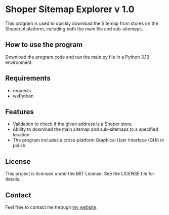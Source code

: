 # Shoper Sitemap Explorer v 1.0

This program is used to quickly download the Sitemap from stores on the Shoper.pl platform, including both the main file and sub-sitemaps.

## How to use the program

Download the program code and run the main.py file in a Python 3.13 environment.

## Requirements

* requests
* wxPython

## Features

* Validation to check if the given address is a Shoper store.
* Ability to download the main sitemap and sub-sitemaps to a specified location.
* The program includes a cross-platform Graphical User Interface (GUI) in polish.

## License

This project is licensed under the MIT License. See the LICENSE file for details.

## Contact

Feel free to contact me through [my website](https://pwalczak.net).